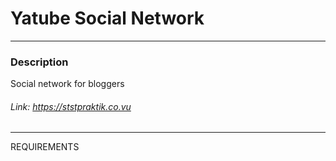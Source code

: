 # Yatube Social Network
***
### Description
Social network for bloggers
###### Link: <https://ststpraktik.co.vu>
***
REQUIREMENTS
